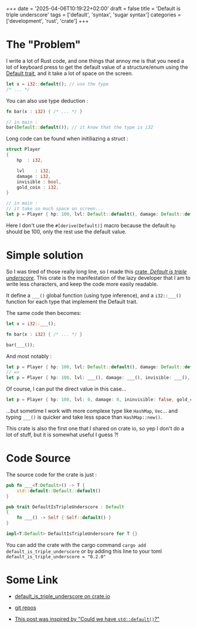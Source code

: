+++
date = '2025-04-06T10:19:22+02:00'
draft = false
title = 'Default is triple underscore'
tags = ['default', 'syntax', 'sugar syntax']
categories = ['development', 'rust', 'crate']
+++

# The "Problem"

I write a lot of Rust code, and one things that annoy me is that you need a lot of keyboard press to get the default value of a structure/enum using the [Default trait](https://doc.rust-lang.org/std/default/trait.Default.html), and it take a lot of space on the screen.

```rust
let x = i32::default(); // use the type
/* ... */
```

You can also use type deduction :
```rust
fn bar(x : i32) { /* ... */ }

// in main :
bar(Default::default()); // it know that the type is i32
```

Long code can be found when initiliazing a struct :

```rust
struct Player
{
    hp  : i32,

    lvl    : i32,
    damage : i32,
    invisible : bool,
    gold_coin : i32,
}

// in main :
// it take so much space on screen...
let p = Player { hp: 100, lvl: Default::default(), damage: Default::default(), invisible: Default::default(), gold_coin: Default::default() };
```

Here I don't use the `#[derive(Default)]` macro because the default `hp` should be 100, only the rest use the default value.

# Simple solution

So I was tired of those really long line, so I made this [crate, *Default is triple underscore*](https://crates.io/crates/default_is_triple_underscore). This crate is the manifestation of the lazy developer that I am to write less characters, and keep the code more easily readable.

It define a `___()` global function (using type inference), and a `i32::___()` function for each type that implement the Default trait.

The same code then becomes:
```rust
let x = i32::___();
```

```rust
fn bar(x : i32) { /* ... */ }

bar(___());
```

And most notably :

```rust
let p = Player { hp: 100, lvl: Default::default(), damage: Default::default(), invisible: Default::default(), gold_coin: Default::default() };
// =>
let p = Player { hp: 100, lvl: ___(), damage: ___(), invisible: ___(), gold_coin: ___() };
```

Of course, I can put the direct value in this case...

```rust
let p = Player { hp: 100, lvl: 0, damage: 0, ininvisible: false, gold_coin: 0 };
```

...but sometime I work with more complexe type like `HashMap`, `Vec`... and typing `___()` is quicker and take less space than `HashMap::new()`.

This crate is also the first one that I shared on crate io, so yep I don't do a lot of stuff, but it is somewhat useful I guess ?!

# Code Source

The source code for the crate is just : 


```rust
pub fn ___<T:Default>() -> T {
    std::default::Default::default()
}

pub trait DefaultIsTripleUnderscore : Default
{
    fn ___() -> Self { Self::default() }
}

impl<T:Default> DefaultIsTripleUnderscore for T {}
```

You can add the crate with the cargo command  `cargo add default_is_triple_underscore` or by adding this line to your toml `default_is_triple_underscore = "0.2.0"`

# Some Link

- [default_is_triple_underscore on crate.io](https://crates.io/crates/default_is_triple_underscore)
- [git repos](https://github.com/Thomas-Mewily/triple_underscore_for_default)

- [This post was inspired by "Could we have `std::default()`?"](https://internals.rust-lang.org/t/could-we-have-std-default/8756)